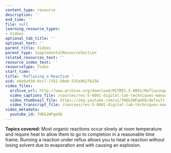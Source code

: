 ```yaml
---
content_type: resource
description: ''
end_time: ''
file: null
learning_resource_types:
- Videos
optional_tab_title: ''
optional_text: ''
parent_title: Videos
parent_type: SupplementalResourceSection
related_resources_text: ''
resource_index_text: ''
resourcetype: Video
start_time: ''
title: 'Refluxing a Reaction '
uid: e6e0a93d-8cc7-7352-50eb-535a962fb256
video_files:
  archive_url: http://www.archive.org/download/MITRES.5.0001/RefluxingAReaction_MitDigitalLabTechniquesManual.mp4
  video_captions_file: /courses/res-5-0001-digital-lab-techniques-manual-spring-2007/5d8dd1c033b759e282c8a302baec054e_fHEk2WFgmXQ.vtt
  video_thumbnail_file: https://img.youtube.com/vi/fHEk2WFgmXQ/default.jpg
  video_transcript_file: /courses/res-5-0001-digital-lab-techniques-manual-spring-2007/4dcd0199d5bb3b52cb949adfc9a4c478_fHEk2WFgmXQ.pdf
video_metadata:
  youtube_id: fHEk2WFgmXQ
---
```


**Topics covered:** Most organic reactions occur slowly at room temperature and require heat to allow them to go to completion in a reasonable time frame. Running a reaction under reflux allows you to heat a reaction without losing solvent due to evaporation and with causing an explosion.